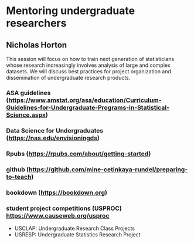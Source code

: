 # Mentoring undergraduate researchers

## Nicholas Horton

This session will focus on how to train next generation of statisticians whose research increasingly involves analysis of large and complex datasets. We will discuss best practices for project organization and dissemination of undergraduate research products.

### ASA guidelines (https://www.amstat.org/asa/education/Curriculum-Guidelines-for-Undergraduate-Programs-in-Statistical-Science.aspx)

### Data Science for Undergraduates (https://nas.edu/envisioningds)

### Rpubs (https://rpubs.com/about/getting-started)

### github (https://github.com/mine-cetinkaya-rundel/preparing-to-teach)

### bookdown (https://bookdown.org)


### student project competitions (USPROC) https://www.causeweb.org/usproc

- USCLAP: Undergraduate Research Class Projects
- USRESP: Undergraduate Statistics Research Project

